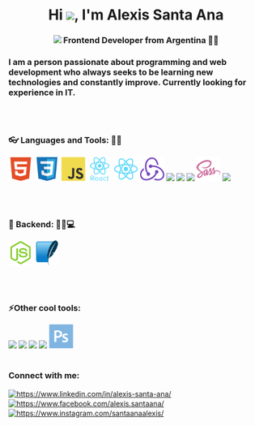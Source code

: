 <h1 align="center">Hi <img src="https://media.giphy.com/media/hvRJCLFzcasrR4ia7z/giphy.gif" width="30">, I'm Alexis Santa Ana</h1>
<h3 align="center"><img src="https://media1.giphy.com/media/1ynCEtlgMPAeNAqdnu/giphy.gif?cid=6c09b952yzbm90tqswd3axzd1sg2xawydevos6nzr44imwhs&rid=giphy.gif&ct=s" width="30"> Frontend Developer from Argentina 🧑‍💻 </h3>


### I am a person passionate about programming and web development who always seeks to be learning new technologies and constantly improve. Currently looking for experience in  IT.
<br><br>


<h3 align="left">👓 Languages and Tools: 🧑‍💻 </h3>

 
[<img src="https://github.com/devicons/devicon/blob/master/icons/html5/html5-plain.svg" width="48">](https://developer.mozilla.org/es/docs/HTML/HTML5) 
[<img src="https://github.com/devicons/devicon/blob/master/icons/css3/css3-original.svg" width="48">](https://www.w3schools.com/css/) 
[<img src="https://github.com/devicons/devicon/blob/master/icons/javascript/javascript-original.svg" width="48">](https://www.javascript.com/)
[<img src="https://github.com/devicons/devicon/blob/master/icons/react/react-original-wordmark.svg" width="48">](https://es.reactjs.org/)
[<img src="https://github.com/devicons/devicon/blob/master/icons/react/react-original.svg" width="48">](https://reactnative.dev/)
[<img src="https://github.com/devicons/devicon/blob/master/icons/redux/redux-original.svg" width="48">](https://redux.js.org/)
[<img src="https://user-images.githubusercontent.com/88951217/159796872-4f50285b-633b-486e-80ba-d8efc50389c8.png" width="48">](https://github.com/nfl/react-helmet)
[<img src="https://i.stack.imgur.com/C9301.png" width="48">](https://getbootstrap.com/)
[<img src="https://tailwindcss.com/_next/static/media/tailwindcss-mark.79614a5f61617ba49a0891494521226b.svg" width="48">](https://tailwindcss.com/) 
[<img src="https://github.com/devicons/devicon/blob/master/icons/sass/sass-original.svg" width="48">](https://sass-lang.com/)
[<img src="https://cdn.icon-icons.com/icons2/2699/PNG/512/firebase_logo_icon_171157.png" width="48">](https://firebase.google.com/)

<br><br>

<h3 align="left">🔧 Backend: 👨‍💻💻 </h3>


[<img src="https://github.com/devicons/devicon/blob/master/icons/nodejs/nodejs-original.svg" width="48">](https://nodejs.org/en/)
[<img src="https://github.com/devicons/devicon/blob/master/icons/sqlite/sqlite-original.svg" width="48">](https://www.sqlite.org/index.html)

<br><br>


<h3 align="left">⚡Other cool tools:</h3>


[<img src="https://upload.wikimedia.org/wikipedia/commons/thumb/d/db/Npm-logo.svg/800px-Npm-logo.svg.png" width="48">](https://www.npmjs.com/)
[<img src="https://seeklogo.com/images/Y/yarn-logo-F5E7A65FA2-seeklogo.com.png" width="48">](https://yarnpkg.com/)
[<img src="https://encrypted-tbn0.gstatic.com/images?q=tbn:ANd9GcRFFfFfWc1kVRvfJWuttlp1ZgF3BsYZEjUhag&usqp=CAU" width="48">](https://github.com/)
[<img src="https://cdn.icon-icons.com/icons2/112/PNG/512/visual_studio_18908.png" width="48">](https://code.visualstudio.com/)
[<img src="https://github.com/devicons/devicon/blob/master/icons/photoshop/photoshop-plain.svg" width="48">](https://www.adobe.com/es/products/photoshop.html)
<br><br>


<h3 align="left">Connect with me:</h3>


<p align="left">
<a href="https://www.linkedin.com/in/alexis-santa-ana/" target="blank"><img align="center" src="https://raw.githubusercontent.com/rahuldkjain/github-profile-readme-generator/master/src/images/icons/Social/linked-in-alt.svg" alt="https://www.linkedin.com/in/alexis-santa-ana/" height="30" width="40" /></a>
<a href="https://www.facebook.com/alexis.santaana/" target="blank"><img align="center" src="https://raw.githubusercontent.com/rahuldkjain/github-profile-readme-generator/master/src/images/icons/Social/facebook.svg" alt="https://www.facebook.com/alexis.santaana/" height="30" width="40" /></a>
<a href="https://www.instagram.com/santaanaalexis/" target="blank"><img align="center" src="https://raw.githubusercontent.com/rahuldkjain/github-profile-readme-generator/master/src/images/icons/Social/instagram.svg" alt="https://www.instagram.com/santaanaalexis/" height="30" width="40" /></a>
</p>



